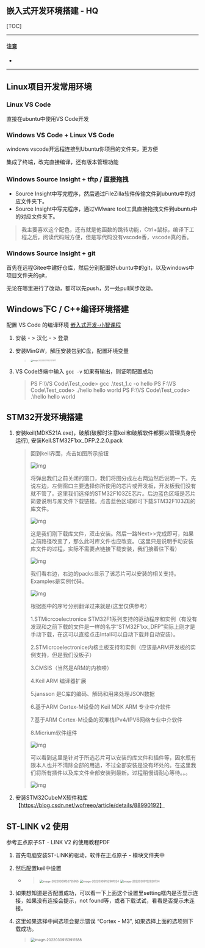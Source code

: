 ## 嵌入式开发环境搭建 - HQ

[TOC]

------

#### 注意

- 

------

## Linux项目开发常用环境

### Linux VS Code

直接在ubuntu中使用VS Code开发

### Windows VS Code + Linux VS Code 

windows vscode开远程连接到Ubuntu你项目的文件夹，更方便

集成了终端，改完直接编译，还有版本管理功能

### Windows Source Insight + tftp / 直接拖拽

- Source Insight中写完程序，然后通过FileZilla软件传输文件到ubuntu中的对应文件夹下。
- Source Insight中写完程序，通过VMware tool工具直接拖拽文件到ubuntu中的对应文件夹下。

> 我主要喜欢这个配色，还有就是他函数的跳转功能，Ctrl+鼠标，编译下工程之后，阅读代码贼方便，但是写代码没有vscode香，vscode真的香。

### Windows Source Insight + git

首先在远程Gitee中建好仓库，然后分别配置好ubuntu中的git，以及windows中项目文件夹的git，

无论在哪里进行了改动，都可以先push，另一处pull同步改动。





## Windows下C / C++编译环境搭建

配置 VS Code 的编译环境   [嵌入式开发-小智课程](https://www.bilibili.com/video/BV1EB4y1N7iD?p=4) 

1. 安装 - > 汉化 - > 登录

2. 安装MinGW，解压安装包到C盘，配置环境变量

   > <img src="assets/image-20220307102727877.png" alt="image-20220307102727877" style="zoom:33%;" />

3. VS Code终端中输入 `gcc -v` 如果有输出，则证明配置成功

   >PS F:\VS Code\Test_code> gcc .\test_1.c -o hello
   >PS F:\VS Code\Test_code> ./hello
   >hello world
   >PS F:\VS Code\Test_code> .\hello
   >hello world





## STM32开发环境搭建

1. 安装keil(MDK521A.exe)，破解(破解时注意keil和破解软件都要以管理员身份运行),  安装Keil.STM32F1xx_DFP.2.2.0.pack 

   >回到keil界面，点击如图所示按钮
   >
   >![img](assets/20180506213046612.png)
   >
   >将弹出我们之前关闭的窗口，我们将图分成左右两边然后说明一下。先说左边，左侧窗口主要选择你所使用的芯片或开发板，开发板我们没有就不管了。这里我们选择的STM32F103ZE芯片。后边蓝色区域是芯片简要说明与库文件下载链接。点击蓝色区域即可下载STM32F103ZE的库文件。
   >
   >![img](assets/70.png)
   >
   >这是我们刚下载库文件，双击安装。然后一路Next>>完成即可，如果之前路径改变了，那么此时库文件也应改变。（这里只是说明手动安装库文件的过程，实际不需要点链接下载安装，我们接着往下看）
   >
   >![img](assets/70-164672566207711.png)
   >
   >我们看右边，右边的packs显示了该芯片可以安装的相关支持。Examples是实例代码。
   >
   >![img](assets/70-164672566207812.png)
   >
   >根据图中的序号分别翻译过来就是(这里仅供参考）
   >
   >1.STMicrcoelectronice STM32F1系列支持的驱动程序和实例（有没有发现和之前下载的文件是一样的名字“STM32F1xx_DFP”实际上刚才是手动下载，在这可以直接点击lntall可以自动下载并自动安装）。
   >
   >2.STMicrcoelectronice内核主板支持和实例（应该是ARM开发板的实例支持，但是我们没板子）
   >
   >3.CMSIS（当然是ARM的内核喽）
   >
   >4.Keil ARM 编译器扩展
   >
   >5.jansson 是C库的编码、解码和用来处理JSON数据
   >
   >6.基于ARM Cortex-M设备的 Keil MDK ARM 专业中介软件
   >
   >7.基于ARM Cortex-M设备的双堆栈IPv4/IPV6网络专业中介软件
   >
   >8.Micrium软件组件
   >
   >![img](assets/70-164672566207813.png)
   >
   >可以看到这里是针对于所选芯片可以安装的库文件和插件等，因水瓶有限本人也并不清除全部的用途，不过全部安装是没有坏处的。在这里我们将所有插件以及库文件全部安装到最新。过程稍慢请耐心等待。。。
   >
   >![img](assets/70-164672566207814.png)

2. 安装STM32CubeMX软件和库 【https://blog.csdn.net/wofreeo/article/details/88990192】





## ST-LINK v2 使用

参考正点原子ST - LINK V2 的使用教程PDF

1. 首先电脑安装ST-LINK的驱动，软件在正点原子 - 模块文件夹中

2. 然后配置keil中设置

   - > <img src="assets/image-20220309152755955.png" alt="image-20220309152755955" style="zoom:50%;" />
     >
     > <img src="assets/image-20220309152901024.png" alt="image-20220309152901024" style="zoom:50%;" />
     >
     > <img src="assets/image-20220309152920734.png" alt="image-20220309152920734" style="zoom:50%;" />

3. 如果想知道是否配置成功，可以看一下上面这个设置里setting框内是否显示连接，如果没有连接会提示，not found等，或者下载试试，看看是否提示未连接。

4. 这里如果选择中间选项会提示错误 “Cortex - M3”, 如果选择上面的选项则下载成功。

   > <img src="assets/image-20220309153911588.png" alt="image-20220309153911588" style="zoom:67%;" />







































































































































































